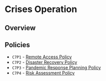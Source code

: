 # Crises Operation

## Overview

## Policies

- `C7P1` - [Remote Access Policy]()
- `C7P2` - [Disaster Recovery Policy]()
- `C7P3` - [Pandemic Response Planning Policy]()
- `C7P4` - [Risk Assessment Policy]()
